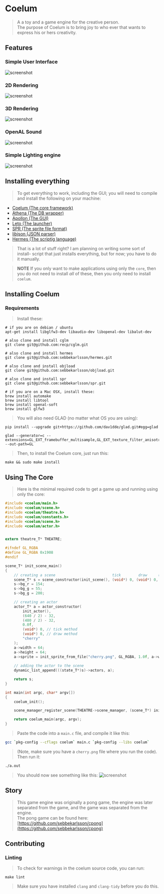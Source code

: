 # Coelum
> A a toy and a game engine for the creative person.  
> The purpose of Coelum is to bring joy to who ever that wants to express his or hers creativity.

## Features
### Simple User Interface
![screenshot](coelumgui.png)
### 2D Rendering
![screenshot](image.png)
### 3D Rendering
![screenshot](fps.png)
### OpenAL Sound
![screenshot](openal.png)
### Simple Lighting engine
![screenshot](light.png)

## Installing everything
> To get everything to work, including the GUI; you will need to compile and
> install the following on your machine:

* [Coelum (The core framework)](https://github.com/sebbekarlsson/coelum)
* [Athena (The DB wrapper)](https://github.com/sebbekarlsson/athena)
* [Apollon (The GUI)](https://github.com/sebbekarlsson/apollon)
* [Leto (The launcher)](https://github.com/sebbekarlsson/leto)
* [SPR (The sprite file format)](https://github.com/sebbekarlsson/spr)
* [libjson (JSON parser)](https://github.com/sebbekarlsson/libjson)
* [Hermes (The scriptig language)](https://github.com/sebbekarlsson/hermes)

> That is a lot of stuff right? I am planning on writing some sort of install-
> script that just installs everything, but for now; you have to do it manually.

> **NOTE** If you only want to make applications using only the `core`, then you
> do not need to install _all_ of these, then you only need to install `coelum`.

## Installing Coelum
### Requirements
> Install these:

    # if you are on debian / ubuntu
    apt-get install libglfw3-dev libaudio-dev libopenal-dev libalut-dev

    # also clone and install cglm
    git clone git@github.com:recp/cglm.git

    # also clone and install hermes
    git clone git@github.com:sebbekarlsson/hermes.git

    # also clone and install objload
    git clone git@github.com:sebbekarlsson/objload.git

    # also clone and install spr
    git clone git@github.com:sebbekarlsson/spr.git

    # if you are on a Mac OSX, install these:
    brew install automake
    brew install libtool
    brew install openal-soft
    brew install glfw3

> You will also need GLAD (no matter what OS you are using):

    pip install --upgrade git+https://github.com/dav1dde/glad.git#egg=glad

    glad --generator=c --extensions=GL_EXT_framebuffer_multisample,GL_EXT_texture_filter_anisotropic --out-path=GL

> Then, to install the Coelum core, just run this:

    make && sudo make install

## Using The Core
> Here is the minimal required code to get a game up and running using only
> the core:
```C
#include <coelum/main.h>
#include <coelum/scene.h>
#include <coelum/theatre.h>
#include <coelum/constants.h>
#include <coelum/scene.h>
#include <coelum/actor.h>


extern theatre_T* THEATRE;

#ifndef GL_RGBA
#define GL_RGBA 0x1908
#endif

scene_T* init_scene_main()
{
    // creating a scene                          tick        draw     (2 dimensions)
    scene_T* s = scene_constructor(init_scene(), (void*) 0, (void*) 0, 2);
    s->bg_r = 154;
    s->bg_g = 55;
    s->bg_g = 200;

    // creating an actor
    actor_T* a = actor_constructor(
        init_actor(),
        (640 / 2) - 32,
        (480 / 2) - 32,
        0.0f,
        (void*) 0, // tick method
        (void*) 0, // draw method
        "cherry"
    );
    a->width = 64;
    a->height = 64;
    a->sprite = init_sprite_from_file("cherry.png", GL_RGBA, 1.0f, a->width, a->height); 
   
    // adding the actor to the scene 
    dynamic_list_append(((state_T*)s)->actors, a);

    return s;
} 

int main(int argc, char* argv[])
{
    coelum_init();

    scene_manager_register_scene(THEATRE->scene_manager, (scene_T*) init_scene_main());

    return coelum_main(argc, argv);
}
```
> Paste the code into a `main.c` file, and compile it like this:
```bash
gcc `pkg-config --cflags coelum` main.c `pkg-config --libs coelum`
```
> (Note, make sure you have a `cherry.png` file where you run the code).  
> Then run it:
```bash
./a.out
```
> You should now see something like this:
![screenshot](image.png)

## Story
> This game engine was originally a pong game, the engine was later separated
> from the game, and the game was separated from the engine.  
> The pong game can be found here: [https://github.com/sebbekarlsson/cpong](https://github.com/sebbekarlsson/cpong)

## Contributing
### Linting
> To check for warnings in the coelum source code, you can run:

    make lint

> Make sure you have installed `clang` and `clang-tidy` before you do this.
